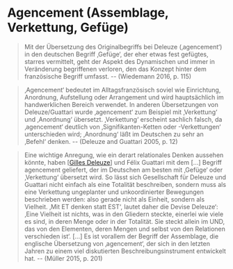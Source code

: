 # Agencement (Assemblage, Verkettung, Gefüge)

> Mit der Übersetzung des Originalbegriffs bei Deleuze (‚agencement‘) in den deutschen Begriff ‚Gefüge‘, der eher etwas fest gefügtes, starres vermittelt, geht der Aspekt des Dynamischen und immer in Veränderung begriffenen verloren, den das Konzept hinter dem französische Begriff umfasst. -- (Wiedemann 2016, p. 115)

> ‚Agencement‘ bedeutet im Alltagsfranzösisch soviel wie Einrichtung, Anordnung, Aufstellung oder Arrangement und wird hauptsächlich im handwerklichen Bereich verwendet. In anderen Übersetzungen von Deleuze/Guattari wurde ‚agencement‘ zum Beispiel mit ‚Verkettung‘ und ‚Anordnung‘ übersetzt. ‚Verkettung‘ erscheint sachlich falsch, da ‚agencement‘ deutlich von ‚Signifikanten-Ketten oder -Verkettungen‘ unterschieden wird; ‚Anordnung‘ läßt im Deutschen zu sehr an ‚Befehl‘ denken. -- (Deleuze and Guattari 2005, p. 12)

>Eine wichtige Anregung, wie ein derart relationales Denken aussehen könnte, haben [[Gilles Deleuze]] und Félix Guattari mit dem […] Begriff agencement geliefert, der im Deutschen am besten mit ‚Gefüge‘ oder ‚Verkettung‘ übersetzt wird. So lässt sich Gesellschaft für Deleuze und Guattari nicht einfach als eine Totalität beschreiben, sondern muss als eine Verkettung ungeplanter und unkoordinierter Bewegungen beschrieben werden: also gerade nicht als Einheit, sondern als Vielheit. ‚Mit ET denken statt EST‘, lautet daher die Devise Deleuze‘: ‚Eine Vielheit ist nichts, was in den Gliedern steckte, einerlei wie viele es sind, in deren Menge oder in der Totalität. Sie steckt allein im UND, das von den Elementen, deren Mengen und selbst von den Relationen verschieden ist‘. […] Es ist vorallem der Begriff der Assemblage, die englische Übersetzung von ‚agencement‘, der sich in den letzten Jahren zu einem viel diskutierten Beschreibungsinstrument entwickelt hat. -- (Müller 2015, p. 201)

[//begin]: # "Autogenerated link references for markdown compatibility"
[Gilles Deleuze]: <Gilles Deleuze.md> "Gilles Deleuze"
[//end]: # "Autogenerated link references"